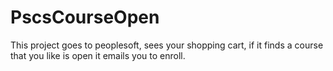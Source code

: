 # PscsCourseOpen
This project goes to peoplesoft, sees your shopping cart, if it finds a course that you like is open it emails you to enroll.
